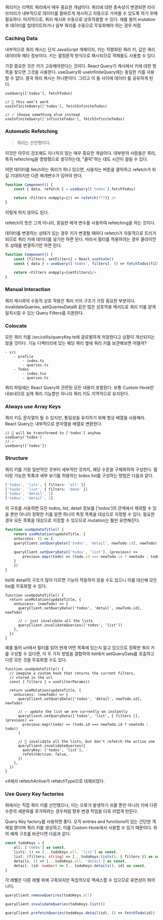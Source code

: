 쿼리키는 리액트 쿼리에서 매우 중요한 개념이다. 쿼리에 대한 종속성이 변경되면 라이브러리가 내부적으로 데이터를 올바르게 캐시하고 자동으로 가져올 수 있도록 하기 위해 필요하다. 마지막으로, 쿼리 캐시와 수동으로 상호작용할 수 있다. 에를 들어 mutation후  데이터를 업데이트하거나 일부 쿼리를 수동으로 무효화해야 하는 경우 처럼

### Caching Data
내부적으로 쿼리 캐시는 단지 JavaScript 개체이자, 키는 직렬화된 쿼리 키, 값은 쿼리 데이터와 메타 정보이다. 키는 결정론적 방식으로 해시되므로 객체들도 사용할 수 있다.

가장 중요한 것은 키가 고유해야한다는 것이다. React Query가 캐시에서 키에 대한 항목을 찾으면 그것을 사용한다. useQuery와 useInfiniteQuery에는 동일한 키를 사용할 수 없다. 결국 쿼리 캐시는 하나뿐이다. 그리고 이 둘 사이에 데이터
를 공유하게 된다.

```tsx
useQuery(['todos'], fetchTodos)

// 🚨 this won't work
useInfiniteQuery(['todos'], fetchInfiniteTodos)

// ✅ choose something else instead
useInfiniteQuery(['infiniteTodos'], fetchInfiniteTodos)
```

### **Automatic Refetching**

> 쿼리는 선언형이다.

이것은 아무리 강조해도 지나치지 않는 매우 중요한 개념이다. 대부분의 사람들은 쿼리, 특히 refetching을 명령형으로 생각하는데, "클릭"하는 데도 시간이 걸릴 수 있다.

어떤 데이터를 fetch하는 쿼리가 하나 있으면, 사용자는 버튼을 클릭하고 refetch가 되길 기대하지만 다른 매개변수가 있어야 한다.

```ts
function Component() {
	const { data, refetch } = useQuery(['todos'],fetchTodos)

	return <Filters onApply={() => refetch(???)} />
}
```
이렇게 하지 않아도 된다.

refetch의 뜻은 그게 아니라, 동일한 매개 변수를 사용하여 refetching을 하는 것이다.

데이터를 변경하는 상태가 있는 경우 키가 변경될 때마다 refetch가 자동적으로 트리거되므로 쿼리 키에 데이터를 넣기만 하면 된다. 따라서 필터를 적용하려는 경우 클라이언트 상태를 변경하기만 하면 된다.

```ts
function Component() {
	const [filters, setFilters] = React.useState()
	const { data } = useQuery(['todos', filters], () => fetchTodos(filters))

	return <Filters onApply={setFilters}/>
}
```

### Manual Interaction
쿼리 캐시와의 수동적 상호 작용은 쿼리 키의 구조가 가장 중요한 부분이다. invalidateQueries, setQueriesData와 같은 많은 상호작용 메서드로 쿼리 키를 얕게 일치시킬 수 있는 Query Filters를 지원한다.

### Colocate
모든 쿼리 키를 /src/utills/queryKey.ts에 글로벌하게 저장한다고 상황이 개선되지는 않을 것이다. 기능 디렉터리에 있는 해당 쿼리 옆에 쿼리 키를 보관해보면 어떨까?

```
- src
	- profile
		- index.ts
		- queries.ts
	- Todos
		- index.tsx
		- queries.ts
```

쿼리 파일에는 React Query와 관련된 모든 내용이 포함된다. 보통 Custom Hook만 내보내므로 실제 쿼리 기능뿐만 아니라 쿼리 키도 지역적으로 유지된다.

### **Always use Array Keys**
쿼리 키도 문자열이 될 수 있지만, 통일성을 유지하기 위해 항상 배열을 사용해라. React Query는 내부적으로 문자열을 배열로 변환한다.

```tsx
// 🚨 will be transformed to ['todos'] anyhow
useQuery('todos')
// ✅
useQuery(['todos'])
```
### Structure
쿼리 키를 가장 일반적인 것부터 세부적인 것까지, 해당 수준을 구체화하여 구성한다. 필터랑 가능한 목록과 세부 보기를 허용하는 todos list를 구성하는 방법은 다음과 같다.
```ts
['todos', 'lits', { filters: 'all' }]
['toods', 'list', { filters: 'done' }]
['todos', 'detail', 1]
['todos', 'detail', 2]
```
이 구조를 사용하면 모든 todos, list, detail 정보를 ['todos']의 관계에서 제외할 수 있을 뿐만 아니라 정확한 키를 알면 하나의 특정 목록을 대상으로 지정할 수 있다. 필요한 경우 모든 목록을 대상으로 지정할 수 있으므로 mutation는 훨씬 유연해진다.

```ts
function useUpdateTitle() {
	return useMutation(updateTitle, {
	onSuccess: () => {
	queryClient.setQueryData(['todos', 'detail', newTodo.id], newTodo)

	queryClient.setQueryData(['todos', 'list'], (previous) =>
		previous.map((todo) => (todo.id === newTodo.id ? newtodo : todo)))
	}
	})
}
```

list와 detail의 구조가 많이 다르면 기능이 작동하지 않을 수도 있으니 이를 대신해 모든 list를 무효화할 수 있다.

```tsx
function useUpdateTitle() {
  return useMutation(updateTitle, {
    onSuccess: (newTodo) => {
      queryClient.setQueryData(['todos', 'detail', newTodo.id], newTodo)

      // ✅ just invalidate all the lists
      queryClient.invalidateQueries(['todos', 'list'])
    },
  })
}
```

예를 들어 url에서 필터를 읽어 현재 어떤 목록에 있는지 알고 있으므로 정확한 쿼리 키를 구성할 수 있다면, 이 두 가지 방법을 결합하여 list에서 setQueryData를 호출하고 다른 모든 것을 무효화할 수도 있다.

```tsx
function useUpdateTitle() {
  // imagine a custom hook that returns the current filters,
  // stored in the url
  const { filters } = useFilterParams()

  return useMutation(updateTitle, {
    onSuccess: (newTodo) => {
      queryClient.setQueryData(['todos', 'detail', newTodo.id], newTodo)

      // ✅ update the list we are currently on instantly
      queryClient.setQueryData(['todos', 'list', { filters }], (previous) =>
        previous.map((todo) => (todo.id === newTodo.id ? newtodo : todo))
      )

      // 🥳 invalidate all the lists, but don't refetch the active one
      queryClient.invalidateQueries({
        queryKey: ['todos', 'list'],
        refetchActive: false,
      })
    },
  })
}
```

v4에서 refetchActive가 refetchType으로 대체되었다.

### **Use Query Key factories**
위에서는 직접 쿼리 키를 선언했으나, 이는 오류가 발생하기 쉬울 뿐만 아니라 키에 다른 수준의 세분화를 추가하려는 경우처럼 향후 변경 작업을 더욱 어렵게 만든다.

Query Key factory를 사용하면 좋다. 오직 entries and functions이 있는 간단한 객체일 뿐이며 쿼리 키를 생성하고, 이를 Custom Hook에서 사용할 수 있기 때문이다. 위의 예제 구조를 바꾼다면 다음과 같다.
```ts
const todoKeys = {
	all: ['todos'] as const,
	lists: () => [...todoKeys.all, 'list'] as const,
	list: (filters: string) => [...todoKeys.lists(), { filters }] as const,
	details: () => [...todoKeys.all, 'detail'] as const,
	detail: (id: number) => [...todoKeys.details(), id] as const,
}
```

각 레벨은 다른 레벨 위에 구축되지만 독립적으로 엑세스할 수 있으므로 유연성이 뛰어나다.

```ts
queryClient.removeQuerires(todoKeys.all)

queryClient.invalidateQueries(todoKeys.list())

queryClient.prefetchQueries(todoKeys.detail(id), () => fetchTodo(id))
```